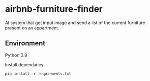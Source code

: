 # airbnb-furniture-finder
AI system that get input image and send a list of the current furniture present on an appartment.

## Environment
Python 3.9

Install dependancy
```
pip install -r requirments.txt
```
